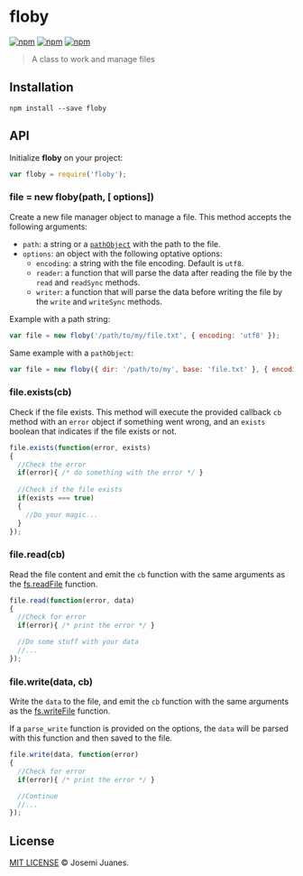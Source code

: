 # floby

[![npm](https://img.shields.io/npm/v/floby.svg?style=flat-square)](https://www.npmjs.com/package/floby)
[![npm](https://img.shields.io/npm/dt/floby.svg?style=flat-square)](https://www.npmjs.com/package/floby)
[![npm](https://img.shields.io/npm/l/floby.svg?style=flat-square)](https://github.com/jmjuanes/floby)

> A class to work and manage files

## Installation

```
npm install --save floby
```

## API

Initialize **floby** on your project:

```javascript
var floby = require('floby');
```

### file = new floby(path, [ options])

Create a new file manager object to manage a file. This method accepts the following arguments:

- `path`: a string or a [`pathObject`](https://nodejs.org/api/path.html#path_path_format_pathobject) with the path to the file.
- `options`: an object with the following optative options:
  - `encoding`: a string with the file encoding. Default is `utf8`.
  - `reader`: a function that will parse the data after reading the file by the `read` and `readSync` methods.
  - `writer`: a function that will parse the data before writing the file by the `write` and `writeSync` methods.

Example with a path string: 

```javascript
var file = new floby('/path/to/my/file.txt', { encoding: 'utf8' });
```

Same example with a `pathObject`: 

```javascript
var file = new floby({ dir: '/path/to/my', base: 'file.txt' }, { encoding: 'utf8' });
```

### file.exists(cb)

Check if the file exists. This method will execute the provided callback `cb` method with an `error` object if something went wrong, and an `exists` boolean that indicates if the file exists or not.

```javascript
file.exists(function(error, exists)
{
  //Check the error 
  if(error){ /* do something with the error */ } 
  
  //Check if the file exists 
  if(exists === true)
  {
    //Do your magic...
  }
});
```


### file.read(cb)

Read the file content and emit the `cb` function with the same arguments as the [fs.readFile](https://nodejs.org/api/fs.html#fs_fs_readfile_file_options_callback) function.

```javascript
file.read(function(error, data)
{
  //Check for error
  if(error){ /* print the error */ }

  //Do some stuff with your data
  //...
});
```

### file.write(data, cb)

Write the `data` to the file, and emit the `cb` function with the same arguments as the [fs.writeFile](https://nodejs.org/api/fs.html#fs_fs_writefile_file_data_options_callback) function.

If a `parse_write` function is provided on the options, the `data` will be parsed with this function and then saved to the file.

```javascript
file.write(data, function(error)
{
  //Check for error
  if(error){ /* print the error */ }

  //Continue
  //...
});
```

## License

[MIT LICENSE](./LICENSE) &copy; Josemi Juanes.
